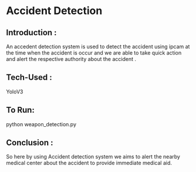 # Accident Detection 

## Introduction :
An accedent detection system is used to detect the accident using ipcam at the time when the accident is occur and we are able to take quick action and alert the respective authority about the accident .
## Tech-Used :
YoloV3<br>
## To Run:
python weapon_detection.py <br>
## Conclusion : 
So here by using Accident detection system we aims to alert the nearby medical center about the accident to provide immediate medical aid.
